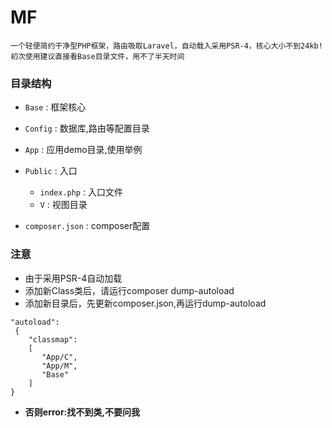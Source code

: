 # MF
    一个轻便简约干净型PHP框架，路由吸取Laravel，自动载入采用PSR-4，核心大小不到24kb!
    初次使用建议直接看Base目录文件，用不了半天时间
### 目录结构
* `Base` : 框架核心
* `Config` : 数据库,路由等配置目录
* `App` : 应用demo目录,使用举例    
* `Public` : 入口

     * `index.php` : 入口文件
     * `V` : 视图目录
* `composer.json` : composer配置

### 注意
* 由于采用PSR-4自动加载
* 添加新Class类后，请运行composer dump-autoload
* 添加新目录后，先更新composer.json,再运行dump-autoload
```
"autoload":
 {
    "classmap":
    [
       "App/C",
       "App/M",
       "Base"
    ]
}
```
   
* **否则error:找不到类,不要问我**